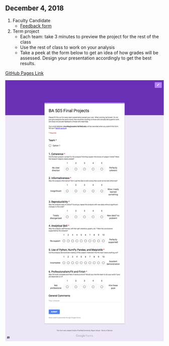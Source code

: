 ## December 4, 2018
1. Faculty Candidate
    - [Feedback form](https://docs.google.com/forms/d/e/1FAIpQLSchEtiJPcrj3DaFUVVnzwCrzWcu1Ooc-hRpSqTIP8VTlOAiMw/viewform?usp=sf_link)
2. Term project
    - Each team: take 3 minutes to preview the project for the rest of the class
    - Use the rest of class to work on your analysis
    - Take a peek at the form below to get an idea of how grades will be assessed. Design your presentation accordingly to get the best results.

[GitHub Pages Link](https://christopherhuntley.github.io/ba505-docs/Agenda/)

![Eval Form](BA505ProjectEvals.png)
